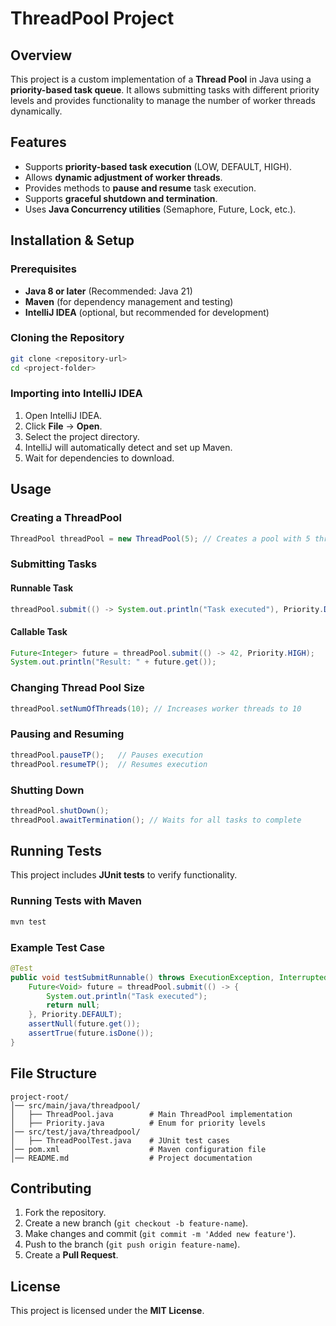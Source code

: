 # ThreadPool Project

## Overview
This project is a custom implementation of a **Thread Pool** in Java using a **priority-based task queue**. It allows submitting tasks with different priority levels and provides functionality to manage the number of worker threads dynamically.

## Features
- Supports **priority-based task execution** (LOW, DEFAULT, HIGH).
- Allows **dynamic adjustment of worker threads**.
- Provides methods to **pause and resume** task execution.
- Supports **graceful shutdown and termination**.
- Uses **Java Concurrency utilities** (Semaphore, Future, Lock, etc.).

## Installation & Setup
### Prerequisites
- **Java 8 or later** (Recommended: Java 21)
- **Maven** (for dependency management and testing)
- **IntelliJ IDEA** (optional, but recommended for development)

### Cloning the Repository
```bash
git clone <repository-url>
cd <project-folder>
```

### Importing into IntelliJ IDEA
1. Open IntelliJ IDEA.
2. Click **File** → **Open**.
3. Select the project directory.
4. IntelliJ will automatically detect and set up Maven.
5. Wait for dependencies to download.

## Usage
### Creating a ThreadPool
```java
ThreadPool threadPool = new ThreadPool(5); // Creates a pool with 5 threads
```

### Submitting Tasks
#### Runnable Task
```java
threadPool.submit(() -> System.out.println("Task executed"), Priority.DEFAULT);
```

#### Callable Task
```java
Future<Integer> future = threadPool.submit(() -> 42, Priority.HIGH);
System.out.println("Result: " + future.get());
```

### Changing Thread Pool Size
```java
threadPool.setNumOfThreads(10); // Increases worker threads to 10
```

### Pausing and Resuming
```java
threadPool.pauseTP();   // Pauses execution
threadPool.resumeTP();  // Resumes execution
```

### Shutting Down
```java
threadPool.shutDown();
threadPool.awaitTermination(); // Waits for all tasks to complete
```

## Running Tests
This project includes **JUnit tests** to verify functionality.

### Running Tests with Maven
```bash
mvn test
```

### Example Test Case
```java
@Test
public void testSubmitRunnable() throws ExecutionException, InterruptedException {
    Future<Void> future = threadPool.submit(() -> {
        System.out.println("Task executed");
        return null;
    }, Priority.DEFAULT);
    assertNull(future.get());
    assertTrue(future.isDone());
}
```

## File Structure
```
project-root/
│── src/main/java/threadpool/
│   ├── ThreadPool.java        # Main ThreadPool implementation
│   ├── Priority.java          # Enum for priority levels
│── src/test/java/threadpool/
│   ├── ThreadPoolTest.java    # JUnit test cases
│── pom.xml                    # Maven configuration file
│── README.md                  # Project documentation
```

## Contributing
1. Fork the repository.
2. Create a new branch (`git checkout -b feature-name`).
3. Make changes and commit (`git commit -m 'Added new feature'`).
4. Push to the branch (`git push origin feature-name`).
5. Create a **Pull Request**.

## License
This project is licensed under the **MIT License**.

